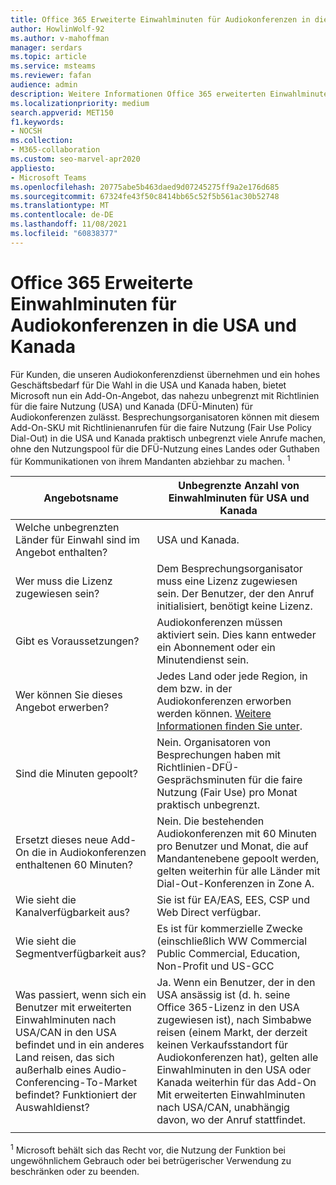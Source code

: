 ```yaml
---
title: Office 365 Erweiterte Einwahlminuten für Audiokonferenzen in die USA und Kanada
author: HowlinWolf-92
ms.author: v-mahoffman
manager: serdars
ms.topic: article
ms.service: msteams
ms.reviewer: fafan
audience: admin
description: Weitere Informationen Office 365 erweiterten Einwahlminuten für Audiokonferenzen in die USA und Kanada.
ms.localizationpriority: medium
search.appverid: MET150
f1.keywords:
- NOCSH
ms.collection:
- M365-collaboration
ms.custom: seo-marvel-apr2020
appliesto:
- Microsoft Teams
ms.openlocfilehash: 20775abe5b463daed9d07245275ff9a2e176d685
ms.sourcegitcommit: 67324fe43f50c8414bb65c52f5b561ac30b52748
ms.translationtype: MT
ms.contentlocale: de-DE
ms.lasthandoff: 11/08/2021
ms.locfileid: "60838377"
---
```

# <a name="office-365-audio-conferencing-extended-dial-out-minutes-to-us-and-canada"></a>Office 365 Erweiterte Einwahlminuten für Audiokonferenzen in die USA und Kanada

Für Kunden, die unseren Audiokonferenzdienst übernehmen und ein hohes Geschäftsbedarf für Die Wahl in die USA und Kanada haben, bietet Microsoft nun ein Add-On-Angebot, das nahezu unbegrenzt mit Richtlinien für die faire Nutzung (USA) und Kanada (DFÜ-Minuten) für Audiokonferenzen zulässt. Besprechungsorganisatoren können mit diesem Add-On-SKU mit Richtlinienanrufen für die faire Nutzung (Fair Use Policy Dial-Out) in die USA und Kanada praktisch unbegrenzt viele Anrufe machen, ohne den Nutzungspool für die DFÜ-Nutzung eines Landes oder Guthaben für Kommunikationen von ihrem Mandanten abziehbar zu machen. <sup>1</sup>

|Angebotsname | Unbegrenzte Anzahl von Einwahlminuten für USA und Kanada |
|-----|------|
| Welche unbegrenzten Länder für Einwahl sind im Angebot enthalten?| USA und Kanada.|
| Wer muss die Lizenz zugewiesen sein? | Dem Besprechungsorganisator muss eine Lizenz zugewiesen sein. Der Benutzer, der den Anruf initialisiert, benötigt keine Lizenz. |
| Gibt es Voraussetzungen? | Audiokonferenzen müssen aktiviert sein. Dies kann entweder ein Abonnement oder ein Minutendienst sein.|
| Wer können Sie dieses Angebot erwerben? | Jedes Land oder jede Region, in dem bzw. in der Audiokonferenzen erworben werden können. [Weitere Informationen finden Sie unter](country-and-region-availability-for-audio-conferencing-and-calling-plans/country-and-region-availability-for-audio-conferencing-and-calling-plans.md).|
| Sind die Minuten gepoolt?  |Nein. Organisatoren von Besprechungen haben mit Richtlinien-DFÜ-Gesprächsminuten für die faire Nutzung (Fair Use) pro Monat praktisch unbegrenzt. |
| Ersetzt dieses neue Add-On die in Audiokonferenzen enthaltenen 60 Minuten? | Nein. Die bestehenden Audiokonferenzen mit 60 Minuten pro Benutzer und Monat, die auf Mandantenebene gepoolt werden, gelten weiterhin für alle Länder mit Dial-Out-Konferenzen in Zone A.|
| Wie sieht die Kanalverfügbarkeit aus?  | Sie ist für EA/EAS, EES, CSP und Web Direct verfügbar.  |
| Wie sieht die Segmentverfügbarkeit aus? | Es ist für kommerzielle Zwecke (einschließlich WW Commercial Public Commercial, Education, Non-Profit und US-GCC |
| Was passiert, wenn sich ein Benutzer mit erweiterten Einwahlminuten nach USA/CAN in den USA befindet und in ein anderes Land reisen, das sich außerhalb eines Audio-Conferencing-To-Market befindet? Funktioniert der Auswahldienst? | Ja. Wenn ein Benutzer, der in den USA ansässig ist (d. h. seine Office 365-Lizenz in den USA zugewiesen ist), nach Simbabwe reisen (einem Markt, der derzeit keinen Verkaufsstandort für Audiokonferenzen hat), gelten alle Einwahlminuten in den USA oder Kanada weiterhin für das Add-On Mit erweiterten Einwahlminuten nach USA/CAN, unabhängig davon, wo der Anruf stattfindet. |
|||

<sup>1</sup> Microsoft behält sich das Recht vor, die Nutzung der Funktion bei ungewöhnlichem Gebrauch oder bei betrügerischer Verwendung zu beschränken oder zu beenden.
